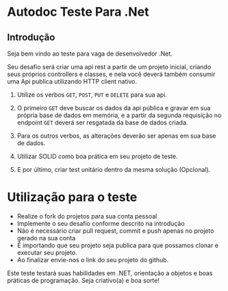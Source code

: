 # Autodoc Teste Para .Net

## Introdução

Seja bem vindo ao teste para vaga de desenvolvedor .Net.

Seu desafio será criar uma api rest a partir de um projeto inicial, criando seus próprios controllers e classes, e nela você deverá também consumir uma Api publica utilizando HTTP client nativo.

1. Utilize os verbos `GET`, `POST`, `PUT` e `DELETE` para sua api.

2. O primeiro `GET` deve buscar os dados da api pública e gravar em sua própria base de dados em memória, e a partir da segunda requisição no endpoint `GET` deverá ser resgatada da base de dados criada.

3. Para os outros verbos, as alterações deverão ser apenas em sua base de dados.

4. Utilizar SOLID como boa prática em seu projeto de teste.

5. E por último, criar test unitário dentro da mesma solução (Opcional).

# Utilização para o teste

* Realize o fork do projetos para sua conta pessoal
* Implemente o seu desafio conforme descrito na introdução
* Não é necessário criar pull request, commit e push apenas no projeto gerado na sua conta
* É importando que seu projeto seja publica para que possamos clonar e executar seu projeto.
* Ao finalizar envie-nos o link do seu projeto do github.

Este teste testará suas habilidades em .NET, orientação a objetos e boas práticas de programação. Seja criativo(a) e boa sorte!
